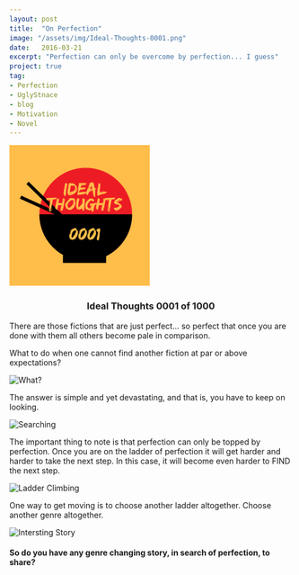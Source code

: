 ```yaml
---
layout: post
title:  "On Perfection"
image: "/assets/img/Ideal-Thoughts-0001.png"
date:   2016-03-21
excerpt: "Perfection can only be overcome by perfection... I guess"
project: true
tag:
- Perfection
- UglyStnace
- blog
- Motivation
- Novel
---
```

<img src="/assets/img/Ideal-Thoughts-0001.png" alt="0001 Ideal thoughts" width="250"/>

<center><h3><b>Ideal Thoughts</b> 0001 of 1000</h3></center>

There are those fictions that are just perfect... so perfect that once you are done with them all others become pale in comparison.

What to do when one cannot find another fiction at par or above expectations?

<img src="https://media.giphy.com/media/Tit8CFFaFncoAgYFc4/giphy.gif" alt="What?" height="250"/>

The answer is simple and yet devastating, and that is, you have to keep on looking.

<img src="https://media.giphy.com/media/l2SpZkQ0XT1XtKus0/giphy.gif" alt="Searching" width="250"/>

The important thing to note is that perfection can only be topped by perfection. Once you are on the ladder of perfection it will get harder and harder to take the next step. In this case, it will become even harder to FIND the next step.

<img src="https://media.giphy.com/media/Hnj1sTS0Mn56M/giphy.gif" alt="Ladder Climbing" height="250"/>

One way to get moving is to choose another ladder altogether. Choose another genre altogether.

<img src="https://media.giphy.com/media/a5viI92PAF89q/giphy.gif" alt="Intersting Story" height="250"/>

#### So do you have any genre changing story, in search of perfection, to share?
